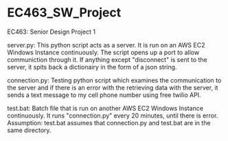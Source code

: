 # EC463_SW_Project
EC463: Senior Design Project 1

server.py: This python script acts as a server. It is run on an AWS EC2 Windows Instance
continuously. The script opens up a port to allow communiction through it. If anything 
except "disconnect" is sent to the server, it spits back a dictionairy in the form of a
json string. 

connection.py: Testing python script which examines the communication to the server and
if there is an error with the retrieving data with the server, it sends a text message
to my cell phone number using free twilio API. 

test.bat: Batch file that is run on another AWS EC2 Windows Instance continuously. It 
runs "connection.py" every 20 minutes, until there is error. 
Assumption: test.bat assumes that connection.py and test.bat are in the same directory.
